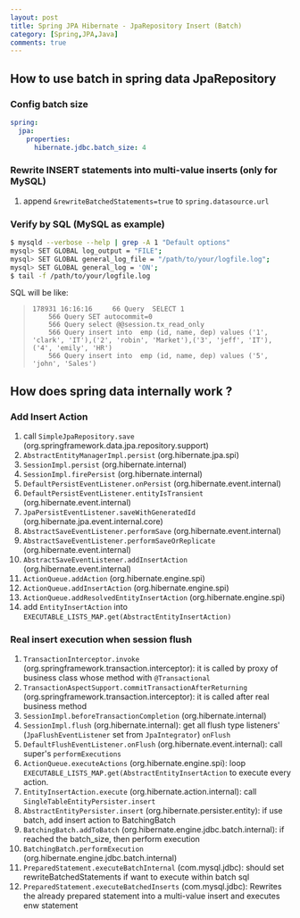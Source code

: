 ```yaml
---
layout: post
title: Spring JPA Hibernate - JpaRepository Insert (Batch)
category: [Spring,JPA,Java]
comments: true
---
```


## How to use batch in spring data JpaRepository

### Config batch size

```yml
spring:
  jpa:
    properties:
      hibernate.jdbc.batch_size: 4
```

### Rewrite INSERT statements into multi-value inserts (only for MySQL)

1. append `&rewriteBatchedStatements=true` to `spring.datasource.url`

### Verify by SQL (MySQL as example)

```bash
$ mysqld --verbose --help | grep -A 1 "Default options"
mysql> SET GLOBAL log_output = "FILE";
mysql> SET GLOBAL general_log_file = "/path/to/your/logfile.log";
mysql> SET GLOBAL general_log = 'ON';
$ tail -f /path/to/your/logfile.log
```

SQL will be like:

>     178931 16:16:16	  66 Query	SELECT 1
> 		  566 Query	SET autocommit=0
> 		  566 Query	select @@session.tx_read_only
> 		  566 Query	insert into  emp (id, name, dep) values ('1', 'clark', 'IT'),('2', 'robin', 'Market'),('3', 'jeff', 'IT'),('4', 'emily', 'HR')
> 		  566 Query	insert into  emp (id, name, dep) values ('5', 'john', 'Sales')

## How does spring data internally work ?

### Add Insert Action

1. call `SimpleJpaRepository.save` (org.springframework.data.jpa.repository.support)
1. `AbstractEntityManagerImpl.persist` (org.hibernate.jpa.spi)
1. `SessionImpl.persist` (org.hibernate.internal)
1. `SessionImpl.firePersist` (org.hibernate.internal)
1. `DefaultPersistEventListener.onPersist` (org.hibernate.event.internal)
1. `DefaultPersistEventListener.entityIsTransient` (org.hibernate.event.internal)
1. `JpaPersistEventListener.saveWithGeneratedId` (org.hibernate.jpa.event.internal.core)
1. `AbstractSaveEventListener.performSave` (org.hibernate.event.internal)
1. `AbstractSaveEventListener.performSaveOrReplicate` (org.hibernate.event.internal)
1. `AbstractSaveEventListener.addInsertAction` (org.hibernate.event.internal)
1. `ActionQueue.addAction` (org.hibernate.engine.spi)
1. `ActionQueue.addInsertAction` (org.hibernate.engine.spi)
1. `ActionQueue.addResolvedEntityInsertAction` (org.hibernate.engine.spi)
1. add `EntityInsertAction` into `EXECUTABLE_LISTS_MAP.get(AbstractEntityInsertAction)`

### Real insert execution when session flush

1. `TransactionInterceptor.invoke` (org.springframework.transaction.interceptor): it is called by proxy of business class whose method with `@Transactional`
1. `TransactionAspectSupport.commitTransactionAfterReturning` (org.springframework.transaction.interceptor): it is called after real business method
1. `SessionImpl.beforeTransactionCompletion` (org.hibernate.internal)
1. `SessionImpl.flush` (org.hibernate.internal): get all flush type listeners' (`JpaFlushEventListener` set from `JpaIntegrator`) `onFlush`
1. `DefaultFlushEventListener.onFlush` (org.hibernate.event.internal): call super's `performExecutions`
1. `ActionQueue.executeActions` (org.hibernate.engine.spi): loop `EXECUTABLE_LISTS_MAP.get(AbstractEntityInsertAction` to execute every action.
1. `EntityInsertAction.execute` (org.hibernate.action.internal): call `SingleTableEntityPersister.insert`
1. `AbstractEntityPersister.insert` (org.hibernate.persister.entity): if use batch, add insert action to BatchingBatch
1. `BatchingBatch.addToBatch` (org.hibernate.engine.jdbc.batch.internal): if reached the batch_size, then perform execution
1. `BatchingBatch.performExecution` (org.hibernate.engine.jdbc.batch.internal)
1. `PreparedStatement.executeBatchInternal` (com.mysql.jdbc): should set rewriteBatchedStatements if want to execute within batch sql
1. `PreparedStatement.executeBatchedInserts` (com.mysql.jdbc): Rewrites the already prepared statement into a multi-value insert and executes enw statement
